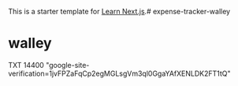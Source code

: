 This is a starter template for [Learn Next.js](https://nextjs.org/learn).# expense-tracker-walley
# walley

TXT 14400
"google-site-verification=1jvFPZaFqCp2egMGLsgVm3ql0GgaYAfXENLDK2FT1tQ"